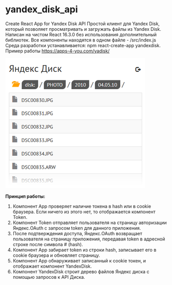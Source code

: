 # yandex_disk_api
Create React App for Yandex Disk API
Простой клиент для Yandex Disk, который позволяет просматривать и загружать файлы из Yandex Disk.
Написан на чистом React 16.3.0 без использования дополнительный библиотек. Все компоненты находятся в одном файле - /src/index.js
Среда разработки устанавливается: npm react-create-app yandexdisk.</br>
Пример работы https://apps-4-you.com/yadisk/

<img src="/screen.png" width="435" alt="yandex disk api">

<b>Принцип работы:</b></br>
1. Компонент App проверяет наличие токена в hash или в cookie браузера. Если ничего из этого нет, то отображается компонент Token.
2. Компонент Token отправляет пользователя на страницу авторизации Яндекс.OAuth с запросом token для данного приложения.
3. После подтверждения доступа, Яндекс.OAuth возвращает пользователя на страницу приложения, передавая token в адресной строке после символа # (hash). 
4. Компонент App забирает token из строки hash, записывает его в cookie браузера и обновляет страницу.
5. Компонент App обнаруживает записанный к cookie токен, и отображает компонент YandexDisk.
6. Компонент YandexDisk строит дерево файлов Яндекс диска с помощью запросов к API Диска.

